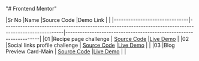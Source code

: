 "# Frontend Mentor" 

|Sr No  |Name                           |Source Code                                                                                            |Demo Link                                                          |
|       |-------------------------------|-------------------------------------------------------------------------------------------------------|-------------------------------------------------------------------|
|01     |Recipe page challenge          | [Source Code](https://github.com/it-Shoeb/Frontend-Mentor/tree/main/Newbie-Recipe%20page)             |[Live Demo](https://recipe-page-main-frontend-mentor.netlify.app/) |
|02     |Social links profile challenge | [Source Code](https://github.com/it-Shoeb/Frontend-Mentor/tree/main/Newbie-Social%20Link%20Profile)   |[Live Demo](https://sociallinkprofile-fm.netlify.app/)             |                                                               |
|03     |Blog Preview Card-Main         | [Source Code](https://github.com/it-Shoeb/Frontend-Mentor/tree/main/Newbie-Social%20Link%20Profile)   |[Live Demo](https://sociallinkprofile-fm.netlify.app/)             |                                                               |